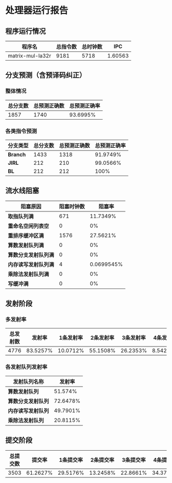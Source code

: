 # 处理器运行报告
## 程序运行情况
|程序名|总指令数|总时钟数|IPC|
|---|---|---|---|
|matrix-mul-la32r|9181|5718|1.60563|

## 分支预测（含预译码纠正）
### 整体情况
|总分支数|总预测正确数|总预测正确率|
|---|---|---|
|1857|1740|93.6995%|

### 各类指令预测
|分支类型|总分支数|总预测正确数|总预测正确率|
|---|---|---|---|
|**Branch**| 1433 | 1318 | 91.9749%|
|**JIRL**| 212 | 210 | 99.0566%|
|**BL**| 212 | 212 | 100%|

## 流水线阻塞
|阻塞原因|阻塞时钟数|阻塞率|
|---|---|---|
|**取指队列满**| 671 | 11.7349%|
|**重命名空闲列表空**|0 | 0%|
|**重排序缓冲区满**|1576 | 27.5621%|
|**算数发射队列满**|0 | 0%|
|**算数分支发射队列满**|0 | 0%|
|**内存读写发射队列满**|4 | 0.0699545%|
|**乘除法发射队列满**|0 | 0%|
|**写缓冲满**|0 | 0%|

## 发射阶段
### 多发射率
|总发射数|发射率|1条发射率|2条发射率|3条发射率|4条发射率|
|---|---|---|---|---|---|
|4776|83.5257%|10.0712%|55.1508%|26.2353%|8.54271%|

### 各发射队列发射率
|发射队列名称|发射率|
|---|---|
|**算数发射队列**|51.574%|
|**算数分支发射队列**|72.6478%|
|**内存读写发射队列**|49.7901%|
|**乘除法发射队列**|20.8115%|

## 提交阶段
|总提交数|提交率|1条提交率|2条提交率|3条提交率|4条提交率|
|---|---|---|---|---|---|
|3503|61.2627%|29.5176%|13.2458%|22.8661%|34.3705%|
